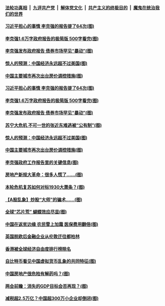 ####  [法轮功真相](../../../../basic/blob/master/README.md?t=03061603) &nbsp;|&nbsp; [九评共产党](../../../../9ping.md/blob/master/README.md?t=03061603) &nbsp;|&nbsp; [解体党文化](../../../../jtdwh.md/blob/master/README.md?t=03061603)  &nbsp;|&nbsp; [共产主义的终极目的](../../../../gczydzjmd.md/blob/master/README.md?t=03061603) &nbsp;|&nbsp; [魔鬼在统治我们的世界](../../../../mgztzwmdsj.md/blob/master/README.md?t=03061603) 

#### [习近平担心的事情 李克强的报告提了64次(图)](../pages/p5/964640.md?t=03061603) 


#### [李克强1.6万字政府报告的极简版 500字看完(图)](../pages/p5/964614.md?t=03061603) 

#### [李克强发布政府报告 债券市场罕见“暴动”(图)](../pages/p5/964611.md?t=03061603) 

#### [惊人的预测：中国经济永远超不过美国(图)](../pages/p5/964604.md?t=03061603) 

#### [中国主要城市再次出台房价调控措施(图)](../pages/p5/964532.md?t=03061603) 

#### [习近平担心的事情 李克强的报告提了64次(图)](../pages/p5/964640.md?t=03061603) 


#### [李克强1.6万字政府报告的极简版 500字看完(图)](../pages/p5/964614.md?t=03061603) 

#### [李克强发布政府报告 债券市场罕见“暴动”(图)](../pages/p5/964611.md?t=03061603) 

#### [苏宁大危机 不可一世的张近东难逃被“公有制”(图)](../pages/p5/964536.md?t=03061603) 

#### [惊人的预测：中国经济永远超不过美国(图)](../pages/p5/964604.md?t=03061603) 

#### [中国主要城市再次出台房价调控措施(图)](../pages/p5/964532.md?t=03061603) 

#### [李克强政府工作报告里的关键信息(图)](../pages/p5/964601.md?t=03061603) 

#### [房地产新规大革命：很多人慌了……(图)](../pages/p5/964547.md?t=03061603) 

#### [本轮危机复苏如何对标1930大萧条？(图)](../pages/p5/964542.md?t=03061603) 

#### [【A股乱象】炒股“大师”的骗术……(图)](../pages/p5/964545.md?t=03061603) 

#### [全球“芯片荒” 蝴蝶效应尽显(图)](../pages/p5/964501.md?t=03061603) 

#### [中国在返贫边缘 农民雪上加霜 医保费用翻倍(图)](../pages/p5/964489.md?t=03061603) 

#### [英国脱欧后金融企业从伦敦迁往都柏林](../pages/p5/964494.md?t=03061603) 

#### [香港被全球经济自由度排行榜除名](../pages/p5/964493.md?t=03061603) 

#### [自比特币看见中国虚拟货币乱象的共同特征(图)](../pages/p5/964436.md?t=03061603) 

#### [中国房地产很危险有解药吗？(图)](../pages/p5/964424.md?t=03061603) 

#### [两会前瞻：消失的GDP目标会否再现？(图)](../pages/p5/964421.md?t=03061603) 


#### [减税超2.5万亿？中国超300万小企业却倒闭(图)](../pages/p5/964392.md?t=03061603) 


